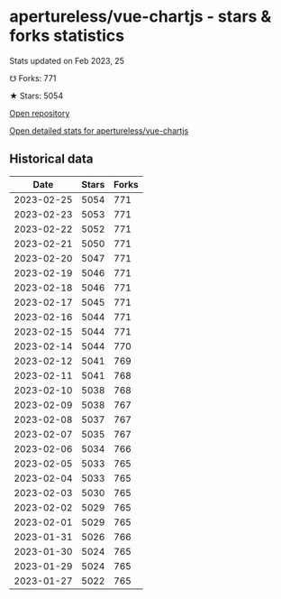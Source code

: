 # apertureless/vue-chartjs - stars & forks statistics

Stats updated on Feb 2023, 25

☋ Forks: 771

★ Stars: 5054

[Open repository](https://github.com/apertureless/vue-chartjs)

[Open detailed stats for apertureless/vue-chartjs](https://reviewgithub.com/rep/apertureless/vue-chartjs)

## Historical data
| Date | Stars | Forks |
|------|-------|-------|
| 2023-02-25 | 5054 | 771 | 
| 2023-02-23 | 5053 | 771 | 
| 2023-02-22 | 5052 | 771 | 
| 2023-02-21 | 5050 | 771 | 
| 2023-02-20 | 5047 | 771 | 
| 2023-02-19 | 5046 | 771 | 
| 2023-02-18 | 5046 | 771 | 
| 2023-02-17 | 5045 | 771 | 
| 2023-02-16 | 5044 | 771 | 
| 2023-02-15 | 5044 | 771 | 
| 2023-02-14 | 5044 | 770 | 
| 2023-02-12 | 5041 | 769 | 
| 2023-02-11 | 5041 | 768 | 
| 2023-02-10 | 5038 | 768 | 
| 2023-02-09 | 5038 | 767 | 
| 2023-02-08 | 5037 | 767 | 
| 2023-02-07 | 5035 | 767 | 
| 2023-02-06 | 5034 | 766 | 
| 2023-02-05 | 5033 | 765 | 
| 2023-02-04 | 5033 | 765 | 
| 2023-02-03 | 5030 | 765 | 
| 2023-02-02 | 5029 | 765 | 
| 2023-02-01 | 5029 | 765 | 
| 2023-01-31 | 5026 | 766 | 
| 2023-01-30 | 5024 | 765 | 
| 2023-01-29 | 5024 | 765 | 
| 2023-01-27 | 5022 | 765 | 

